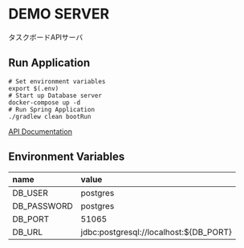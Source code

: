 # DEMO SERVER

タスクボードAPIサーバ

## Run Application

```shell
# Set environment variables
export $(.env)
# Start up Database server
docker-compose up -d
# Run Spring Application
./gradlew clean bootRun
```

[API Documentation](https://localhost:8080/swagger-ui/#/)

## Environment Variables

|name|value|
|:---|:---|
|DB_USER|postgres|
|DB_PASSWORD|postgres|
|DB_PORT|51065|
|DB_URL|jdbc:postgresql://localhost:${DB_PORT}|